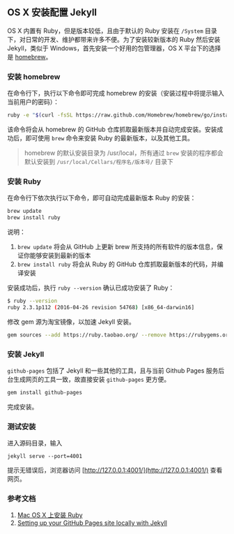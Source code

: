 ## OS X 安装配置 Jekyll

OS X 内置有 Ruby，但是版本较低，且由于默认的 Ruby 安装在 `/System` 目录下，对日常的开发、维护都带来许多不便。为了安装较新版本的 Ruby 然后安装 Jekyll，类似于 Windows，首先安装一个好用的包管理器，OS X 平台下的选择是 [homebrew](http://brew.sh/)。

### 安装 homebrew

在命令行下，执行以下命令即可完成 homebrew 的安装（安装过程中将提示输入当前用户的密码）：

```bash
ruby -e "$(curl -fsSL https://raw.github.com/Homebrew/homebrew/go/install)"
```

该命令将会从 homebrew 的 GitHub 仓库抓取最新版本并自动完成安装。安装成功后，即可使用 `brew` 命令来安装 Ruby 的最新版本，以及其他工具。

> homebrew 的默认安装目录为 /usr/local，所有通过 `brew` 安装的程序都会默认安装到 `/usr/local/Cellars/程序名/版本号/` 目录下

### 安装 Ruby

在命令行下依次执行以下命令，即可自动完成最新版本 Ruby 的安装：

```bash
brew update
brew install ruby
```

说明：

1. `brew update` 将会从 GitHub 上更新 brew 所支持的所有软件的版本信息，保证你能够安装到最新的版本
2. `brew install ruby` 将会从 Ruby 的 GitHub 仓库抓取最新版本的代码，并编译安装

安装成功后，执行 `ruby --version` 确认已成功安装了 Ruby：

``` bash
$ ruby --version
ruby 2.3.1p112 (2016-04-26 revision 54768) [x86_64-darwin16]
```

修改 gem 源为淘宝镜像，以加速 Jekyll 安装。

```bash
gem sources --add https://ruby.taobao.org/ --remove https://rubygems.org/
```

### 安装 Jekyll

`github-pages` 包括了 Jekyll 和一些其他的工具，且与当前 Github Pages 服务后台生成网页的工具一致，故直接安装 `github-pages` 更方便。

```bash
gem install github-pages 
```

完成安装。

### 测试安装

进入源码目录，输入

```
jekyll serve --port=4001
```

提示无错误后，浏览器访问 [http://127.0.0.1:4001/](http://127.0.0.1:4001/) 查看网页。

### 参考文档

1. [Mac OS X 上安装 Ruby](https://github.com/ruby-china/homeland/wiki/Mac-OS-X-%E4%B8%8A%E5%AE%89%E8%A3%85-Ruby)
2. [Setting up your GitHub Pages site locally with Jekyll](https://help.github.com/articles/setting-up-your-github-pages-site-locally-with-jekyll/#platform-mac)